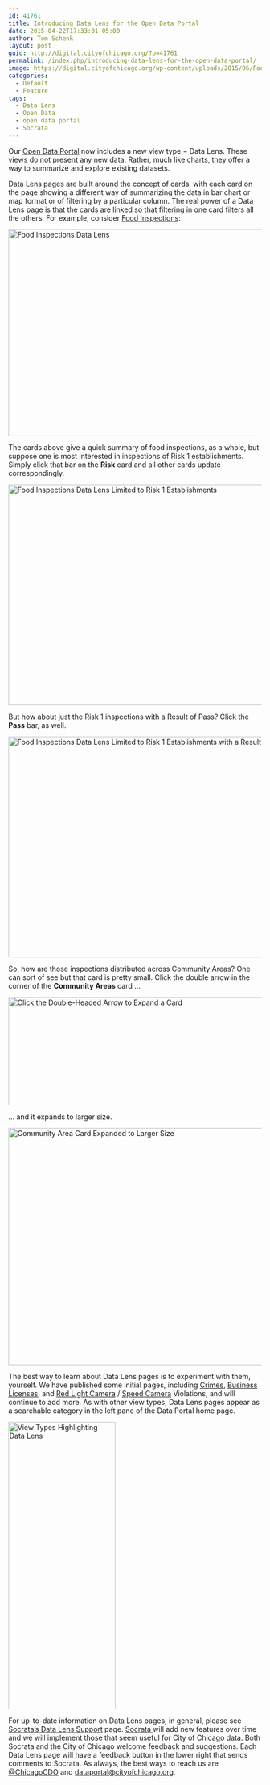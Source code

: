 ```yaml
---
id: 41761
title: Introducing Data Lens for the Open Data Portal
date: 2015-04-22T17:33:01-05:00
author: Tom Schenk
layout: post
guid: http://digital.cityofchicago.org/?p=41761
permalink: /index.php/introducing-data-lens-for-the-open-data-portal/
image: https://digital.cityofchicago.org/wp-content/uploads/2015/06/Food_Inspections_Feature_Data_Lens.png
categories:
  - Default
  - Feature
tags:
  - Data Lens
  - Open Data
  - open data portal
  - Socrata
---
```

Our <a title="Chicago Open Data Portal" href="https://data.cityofchicago.org" target="_blank">Open Data Portal</a> now includes a new view type − Data Lens. These views do not present any new data. Rather, much like charts, they offer a way to summarize and explore existing datasets.

Data Lens pages are built around the concept of cards, with each card on the page showing a different way of summarizing the data in bar chart or map format or of filtering by a particular column. The real power of a Data Lens page is that the cards are linked so that filtering in one card filters all the others. For example, consider <a title="Food Inspections Data Lens" href="https://data.cityofchicago.org/view/2bnm-jnvb" target="_blank">Food Inspections</a>:

[<img loading="lazy" class="aligncenter size-large wp-image-41808" alt="Food Inspections Data Lens" src="http://digital.cityofchicago.org/wp-content/uploads/2015/06/Food_Inspections_Data_Lens-1024x411.png" width="1024" height="411" srcset="https://digital.cityofchicago.org/wp-content/uploads/2015/06/Food_Inspections_Data_Lens-1024x411.png 1024w, https://digital.cityofchicago.org/wp-content/uploads/2015/06/Food_Inspections_Data_Lens-300x120.png 300w, https://digital.cityofchicago.org/wp-content/uploads/2015/06/Food_Inspections_Data_Lens.png 1885w" sizes="(max-width: 1024px) 100vw, 1024px" />](http://digital.cityofchicago.org/wp-content/uploads/2015/06/Food_Inspections_Data_Lens.png)

The cards above give a quick summary of food inspections, as a whole, but suppose one is most interested in inspections of Risk 1 establishments. Simply click that bar on the **Risk** card and all other cards update correspondingly.

[<img loading="lazy" class="aligncenter size-large wp-image-41812" alt="Food Inspections Data Lens Limited to Risk 1 Establishments" src="http://digital.cityofchicago.org/wp-content/uploads/2015/04/Food_Inspections_Risk_1_Data_Lens-1024x439.png" width="1024" height="439" srcset="https://digital.cityofchicago.org/wp-content/uploads/2015/04/Food_Inspections_Risk_1_Data_Lens-1024x439.png 1024w, https://digital.cityofchicago.org/wp-content/uploads/2015/04/Food_Inspections_Risk_1_Data_Lens-300x128.png 300w, https://digital.cityofchicago.org/wp-content/uploads/2015/04/Food_Inspections_Risk_1_Data_Lens.png 1898w" sizes="(max-width: 1024px) 100vw, 1024px" />](http://digital.cityofchicago.org/wp-content/uploads/2015/04/Food_Inspections_Risk_1_Data_Lens.png)

But how about just the Risk 1 inspections with a Result of Pass? Click the **Pass** bar, as well.

[<img loading="lazy" class="aligncenter size-large wp-image-41818" alt="Food Inspections Data Lens Limited to Risk 1 Establishments with a Result of Pass" src="http://digital.cityofchicago.org/wp-content/uploads/2015/04/Food_Inspections_Risk_1_Pass_Data_Lens-1024x439.png" width="1024" height="439" srcset="https://digital.cityofchicago.org/wp-content/uploads/2015/04/Food_Inspections_Risk_1_Pass_Data_Lens-1024x439.png 1024w, https://digital.cityofchicago.org/wp-content/uploads/2015/04/Food_Inspections_Risk_1_Pass_Data_Lens-300x128.png 300w, https://digital.cityofchicago.org/wp-content/uploads/2015/04/Food_Inspections_Risk_1_Pass_Data_Lens.png 1902w" sizes="(max-width: 1024px) 100vw, 1024px" />](http://digital.cityofchicago.org/wp-content/uploads/2015/04/Food_Inspections_Risk_1_Pass_Data_Lens.png)

So, how are those inspections distributed across Community Areas? One can sort of see but that card is pretty small. Click the double arrow in the corner of the **Community Areas** card &#8230;

[<img loading="lazy" class="aligncenter size-full wp-image-41828" alt="Click the Double-Headed Arrow to Expand a Card" src="http://digital.cityofchicago.org/wp-content/uploads/2015/04/Food_Inspections_Expand_Card_Data_Lens.png" width="618" height="215" srcset="https://digital.cityofchicago.org/wp-content/uploads/2015/04/Food_Inspections_Expand_Card_Data_Lens.png 618w, https://digital.cityofchicago.org/wp-content/uploads/2015/04/Food_Inspections_Expand_Card_Data_Lens-300x104.png 300w" sizes="(max-width: 618px) 100vw, 618px" />](http://digital.cityofchicago.org/wp-content/uploads/2015/04/Food_Inspections_Expand_Card_Data_Lens.png)

&#8230; and it expands to larger size.

[<img loading="lazy" class="aligncenter size-large wp-image-41829" alt="Community Area Card Expanded to Larger Size" src="http://digital.cityofchicago.org/wp-content/uploads/2015/04/Food_Inspections_Expanded_Card_Data_Lens-1024x471.png" width="1024" height="471" srcset="https://digital.cityofchicago.org/wp-content/uploads/2015/04/Food_Inspections_Expanded_Card_Data_Lens-1024x471.png 1024w, https://digital.cityofchicago.org/wp-content/uploads/2015/04/Food_Inspections_Expanded_Card_Data_Lens-300x138.png 300w, https://digital.cityofchicago.org/wp-content/uploads/2015/04/Food_Inspections_Expanded_Card_Data_Lens.png 1867w" sizes="(max-width: 1024px) 100vw, 1024px" />](http://digital.cityofchicago.org/wp-content/uploads/2015/04/Food_Inspections_Expanded_Card_Data_Lens.png)

The best way to learn about Data Lens pages is to experiment with them, yourself. We have published some initial pages, including <a title="Crimes - 2001 to present Data Lens" href="https://data.cityofchicago.org/view/5cd6-ry5g" target="_blank">Crimes</a>, <a title="Business Licenses Data Lens" href="https://data.cityofchicago.org/view/adax-pps3" target="_blank">Business Licenses</a>, and <a title="Red Light Camera Violations Data Lens" href="https://data.cityofchicago.org/view/caas-knxs" target="_blank">Red Light Camera</a> / <a title="Speed Camera Violations Data Lens" href="https://data.cityofchicago.org/view/gncf-3xbx" target="_blank">Speed Camera</a> Violations, and will continue to add more. As with other view types, Data Lens pages appear as a searchable category in the left pane of the Data Portal home page.

[<img loading="lazy" class="aligncenter size-full wp-image-41822" alt="View Types Highlighting Data Lens" src="http://digital.cityofchicago.org/wp-content/uploads/2015/04/View_Types_Pane_Highlighting_Data_Lens.png" width="213" height="571" />](http://digital.cityofchicago.org/wp-content/uploads/2015/04/View_Types_Pane_Highlighting_Data_Lens.png)

For up-to-date information on Data Lens pages, in general, please see <a title="Socrata Support - Data Lens" href="https://support.socrata.com/hc/en-us/categories/200209376-Data-Lens" target="_blank">Socrata&#8217;s Data Lens Support</a> page. <a href="http://www.socrata.com/" target="_blank">Socrata </a>will add new features over time and we will implement those that seem useful for City of Chicago data. Both Socrata and the City of Chicago welcome feedback and suggestions. Each Data Lens page will have a feedback button in the lower right that sends comments to Socrata. As always, the best ways to reach us are <a title="@ChicagoCDO" href="http://www.twitter.com/ChicagoCDO" target="_blank">@ChicagoCDO</a> and <dataportal@cityofchicago.org>.